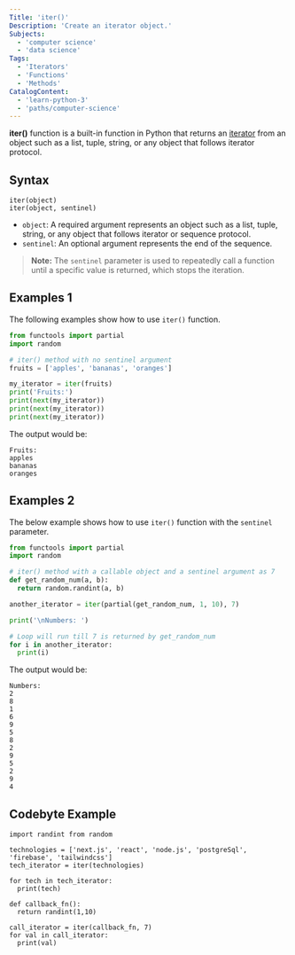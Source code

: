 ```yaml
---
Title: 'iter()'
Description: 'Create an iterator object.'
Subjects:
  - 'computer science'
  - 'data science'
Tags:
  - 'Iterators'
  - 'Functions'
  - 'Methods'
CatalogContent:
  - 'learn-python-3'
  - 'paths/computer-science'
---
```


**iter()** function is a built-in function in Python that returns an [iterator](https://www.codecademy.com/resources/docs/python/iterators) from an object such as a list, tuple, string, or any object that follows iterator protocol.

## Syntax

```pseudo
iter(object)
iter(object, sentinel)
```

- `object`: A required argument represents an object such as a list, tuple, string, or any object that follows iterator or sequence protocol.
- `sentinel`: An optional argument represents the end of the sequence.

> **Note:** The `sentinel` parameter is used to repeatedly call a function until a specific value is returned, which stops the iteration.

## Examples 1

The following examples show how to use `iter()` function.

```py
from functools import partial
import random

# iter() method with no sentinel argument
fruits = ['apples', 'bananas', 'oranges']

my_iterator = iter(fruits)
print('Fruits:')
print(next(my_iterator))
print(next(my_iterator))
print(next(my_iterator))
```

The output would be:

```shell
Fruits:
apples
bananas
oranges
```

## Examples 2

The below example shows how to use `iter()` function with the `sentinel` parameter.

```py
from functools import partial
import random

# iter() method with a callable object and a sentinel argument as 7
def get_random_num(a, b):
  return random.randint(a, b)

another_iterator = iter(partial(get_random_num, 1, 10), 7)

print('\nNumbers: ')

# Loop will run till 7 is returned by get_random_num
for i in another_iterator:
  print(i)
```

The output would be:

```shell
Numbers: 
2
8
1
6
9
5
8
2
9
5
2
9
4
```

## Codebyte Example

```codebyte/python
import randint from random

technologies = ['next.js', 'react', 'node.js', 'postgreSql', 'firebase', 'tailwindcss']
tech_iterator = iter(technologies)

for tech in tech_iterator:
  print(tech)

def callback_fn():
  return randint(1,10)

call_iterator = iter(callback_fn, 7)
for val in call_iterator:
  print(val)
```
